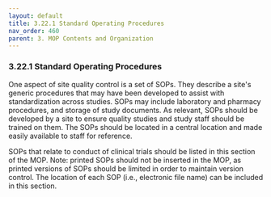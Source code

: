 ```yaml
---
layout: default
title: 3.22.1 Standard Operating Procedures
nav_order: 460
parent: 3. MOP Contents and Organization
---
```


### 3.22.1 Standard Operating Procedures

One aspect of site quality control is a set of SOPs. They describe a
site's generic procedures that may have been developed to assist with
standardization across studies. SOPs may include laboratory and pharmacy
procedures, and storage of study documents. As relevant, SOPs should be
developed by a site to ensure quality studies and study staff should be
trained on them. The SOPs should be located in a central location and
made easily available to staff for reference.

SOPs that relate to conduct of clinical trials should be listed in this
section of the MOP. Note: printed SOPs should not be inserted in the
MOP, as printed versions of SOPs should be limited in order to maintain
version control. The location of each SOP (i.e., electronic file name)
can be included in this section.

